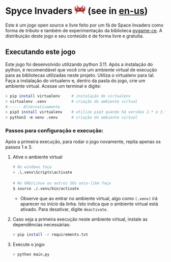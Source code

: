 # Spyce Invaders <img src=./res/img/icon.png height="27" width="35"> (see in [en-us](./README-en-us.md))

Este é um jogo open source e livre feito por um fã de Space Invaders como forma de tributo e também de experimentação da 
biblioteca [pygame-ce](https://pyga.me/). A distribuição deste jogo e seu conteúdo é de forma livre e gratuita.

## Executando este jogo

Este jogo foi desenvolvido utilizando python 3.11. Após a instalação do python, é recomendável que você crie um
ambiente virtual de execução para as bibliotecas utilizadas neste projeto. Utiliza o virtualenv para tal. 
Faça a instalação do virtualenv e, dentro da pasta do jogo, crie um ambiente virtual. Acesse um terminal e digite:

```bash
> pip install virtualenv     # instalação do virtualenv
> virtualenv .venv           # criação do ambiente virtual
#------ Alternativamente
> pip3 install virtualenv    # utilize pip3 quando há versões 2.* e 3.* do python
> python3 -m venv .venv      # criação do ambiente virtual
```

### Passos para configuração e execução:

Após a primeira execução, para rodar o jogo novamente, repita apenas os passos 1 e 3.

1. Ative o ambiente virtual

    ```bash
    # No windows faça
    > .\.venv\Scripts\activate
    
    # No GNU/Linux ou outros SOs unix-like faça
    $ source ./.venv/bin/activate
    ```

    * Observe que ao entrar no ambiente virtual, algo como `(.venv)` irá aparecer no início da linha.
      Isto indica que o ambiente virtual está ativado. Para desativar, digite `deactivate`.
      
2. Caso seja a primeira execução neste ambiente virtual, instale as dependências necessárias:

    ```bash
    > pip install -r requirements.txt
    ```

3. Execute o jogo:

    ```bash
    > python main.py
    ```
